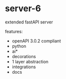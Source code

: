 # server-6

extended fastAPI server 

features:
- openAPI 3.0.2 compliant
- python
- ai*
- decorations
- 1 layer abstraction
- integrations
- docs

